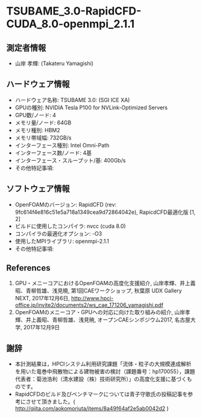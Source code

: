 # TSUBAME_3.0-RapidCFD-CUDA_8.0-openmpi_2.1.1
## 測定者情報
* 山岸 孝輝: (Takateru Yamagishi)

## ハードウェア情報
* ハードウェア名称: TSUBAME 3.0: (SGI ICE XA)
* GPUの種別: NVIDIA Tesla P100 for NVLink-Optimized Servers
* GPU数/ノード: 4
* メモリ量/ノード: 64GB
* メモリ種別: HBM2
* メモリ帯域幅: 732GB/s
* インターフェース種別: Intel Omni-Path
* インターフェース数/ノード: 4基 
* インターフェース・スループット/基: 400Gb/s 
* その他特記事項:

## ソフトウェア情報
* OpenFOAMのバージョン: RapidCFD (rev: 9fc614f4e816c51e5a718a1349cea9d72864042e), RapicdCFD最適化版 [1, 2]
* ビルドに使用したコンパイラ: nvcc (cuda 8.0)
* コンパイラの最適化オプション: -O3
* 使用したMPIライブラリ: openmpi-2.1.1
* その他特記事項:

## References
1. GPU・メニーコアにおけるOpenFOAMの高度化支援紹介, 山岸孝輝、井上義昭、青柳哲雄、浅見曉, 第1回CAEワークショップ, 秋葉原 UDX Gallery NEXT, 2017年12月6日, http://www.hpci-office.jp/invite2/documents2/ws_cae_171206_yamagishi.pdf
2. OpenFOAMのメニーコア・GPUへの対応に向けた取り組みの紹介, 山岸孝輝、井上義昭、青柳哲雄、浅見暁, オープンCAEシンポジウム2017, 名古屋大学, 2017年12月9日

## 謝辞
* 本計測結果は，HPCIシステム利用研究課題「流体・粒子の大規模連成解析を用いた竜巻中飛散物による建物被害の検討（課題番号：hp170055），課題代表者：菊池浩利（清水建設（株）技術研究所）」の高度化支援に基づくものです。
* RapidCFDのビルド及びベンチマークについては青子守歌氏の投稿記事を参考にさせて頂きました。( http://qiita.com/aokomoriuta/items/8a49f64af2e5ab0042d2 )
